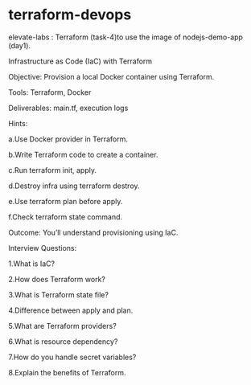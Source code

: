 # terraform-devops
elevate-labs :  Terraform (task-4)to use the image of nodejs-demo-app (day1).


Infrastructure as Code (IaC) with Terraform

Objective: Provision a local Docker container using Terraform.

Tools: Terraform, Docker

Deliverables: main.tf, execution logs


Hints:

a.Use Docker provider in Terraform.

b.Write Terraform code to create a container.

c.Run terraform init, apply.

d.Destroy infra using terraform destroy.

e.Use terraform plan before apply.

f.Check terraform state command.


Outcome: You’ll understand provisioning using IaC.


Interview Questions:

1.What is IaC?

2.How does Terraform work?

3.What is Terraform state file?

4.Difference between apply and plan.

5.What are Terraform providers?

6.What is resource dependency?

7.How do you handle secret variables?

8.Explain the benefits of Terraform.

